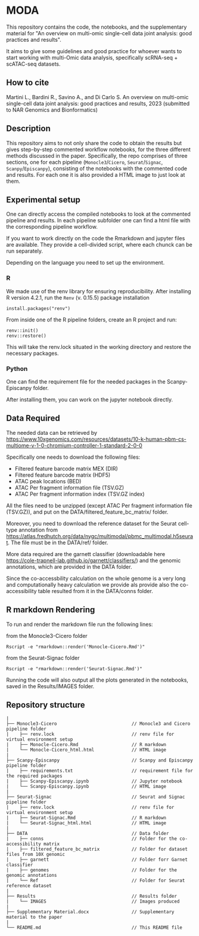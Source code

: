 # MODA

This repository contains the code, the notebooks, and the supplementary material for "An overview on multi-omic single-cell data joint analysis: good practices and results".

It aims to give some guidelines and good practice for whoever wants to start working with multi-Omic data analysis, specifically scRNA-seq + scATAC-seq datasets.

## How to cite

Martini L., Bardini R., Savino A., and Di Carlo S. An overview on multi-omic single-cell data joint analysis: good practices and results, 2023 (submitted to NAR Genomics and Bionformatics)

## Description

This repository aims to not only share the code to obtain the results but gives step-by-step commented workflow notebooks, for the three different methods discussed in the paper.
Specifically, the repo comprises of three sections, one for each pipeline (`Monocle3`/`Cicero`, `Seurat`/`Signac`, `Scanpy`/`Episcanpy`), consisting of the notebooks with the commented code and results. For each one it is also provided a HTML image to just look at them.

## Experimental setup

One can directly access the compiled notebooks to look at the commented pipeline and results. In each pipeline subfolder one can find a html file with the corresponding pipeline workflow.

If you want to work directly on the code the Rmarkdown and jupyter files are available. They provide a cell-divided script, where each chunck can be run separately.

Depending on the language you need to set up the environment.

### R
We made use of the renv library for ensuring reproducibility.
After installing R version 4.2.1, run the `Renv` (v. 0.15.5) package installation

```
install.packages("renv")
```
From inside one of the R pipeline folders, create an R project and run: 

```
renv::init()
renv::restore()
```

This will take the renv.lock situated in the working directory and restore the necessary packages.

### Python

One can find the requirement file for the needed packages in the Scanpy-Episcanpy folder.

After installing them, you can work on the jupyter notebook directly.

## Data Required

The needed data can be retrieved by https://www.10xgenomics.com/resources/datasets/10-k-human-pbm-cs-multiome-v-1-0-chromium-controller-1-standard-2-0-0

Specifically one needs to download the following files:
* Filtered feature barcode matrix MEX (DIR)
* Filtered feature barcode matrix (HDF5)
* ATAC peak locations (BED)
* ATAC Per fragment information file (TSV.GZ)
* ATAC Per fragment information index (TSV.GZ index)

All the files need to be unzipped (except ATAC Per fragment information file (TSV.GZ)), and put on the DATA/filtered_feature_bc_matrix/ folder.

Moreover, you need to download the reference dataset for the Seurat cell-type annotation from https://atlas.fredhutch.org/data/nygc/multimodal/pbmc_multimodal.h5seurat.
The file must be in the DATA/ref/ folder.

More data required are the garnett classifier (downloadable here https://cole-trapnell-lab.github.io/garnett/classifiers/) and the genomic annotations, which are provided in the DATA folder.

Since the co-accessbility calculation on the whole genome is a very long and computationally heavy calculation we provide als provide also the co-accessibility table resulted from it in the DATA/conns folder.
## R markdown Rendering

To run and render the markdown file run the following lines:

from the Monocle3-Cicero folder
```
Rscript -e "rmarkdown::render('Monocle-Cicero.Rmd')"
```
from the Seurat-Signac folder
```
Rscript -e "rmarkdown::render('Seurat-Signac.Rmd')"
```

Running the code will also output all the plots generated in the notebooks, saved in the Results/IMAGES folder.

## Repository structure
```
|
├── Monocle3-Cicero                            // Monocle3 and Cicero pipeline folder
|    ├── renv.lock                             // renv file for virtual environment setup
|    ├── Monocle-Cicero.Rmd                    // R markdown 
|    └── Monocle-Cicero_html.html              // HTML image
|    
├── Scanpy-Episcanpy                           // Scanpy and Episcanpy pipeline folder
|    ├── requirements.txt                      // requirement file for the required packages
|    ├── Scanpy-Episcanpy.ipynb                // Jupyter notebook
|    └── Scanpy-Episcanpy.ipynb                // HTML image
|    
├── Seurat-Signac                              // Seurat and Signac pipeline folder
|    ├── renv.lock                             // renv file for virtual environment setup
|    ├── Seurat-Signac.Rmd                     // R markdown 
|    └── Seurat-Signac_html.html               // HTML image
|
├── DATA                                       // Data folder
|    ├── conns                                 // Folder for the co-accessibility matrix
|    ├── filtered_feature_bc_matrix            // Folder for dataset files from 10X genomic
|    ├── garnett                               // Folder forr Garnet classifier
|    ├── genomes                               // Folder for the genomic annotations
|    └── Ref                                   // Folder for Seurat reference dataset
|
├── Results                                    // Results folder
|    └── IMAGES                                // Images produced
|
├── Supplementary Material.docx                // Supplementary material to the paper
|
└── README.md                                  // This README file    
```
